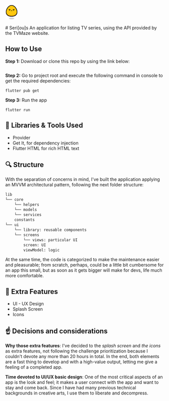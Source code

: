 <p align="left"><img src="assets/images/serious_logo_white_contour.png" style="width:40px;" /></p>
# Seri[ou]s
An application for listing TV series, using the API provided by the TVMaze
website.


## How to Use 
**Step 1:**
Download or clone this repo by using the link below:
```
```
**Step 2:**
Go to project root and execute the following command in console to get the required dependencies: 
```
flutter pub get 
```
**Step 3:**
Run the app
```
flutter run
```

## :wrench: Libraries & Tools Used
* Provider
* Get It, for dependency injection
* Flutter HTML for rich HTML text

## :mag: Structure
With the separation of concerns in mind, I've built the application applying an MVVM architectural pattern, following the next folder structure:
```
lib
└── core
    └── helpers
    └── models
    └── services
    constants
└── ui
    └── library: reusable components
    └── screens
        └── views: particular UI
        screen: UI
        viewModel: logic

```
At the same time, the code is categorized to make the maintenance easier and pleasurable; 
from scratch, perhaps, could be a little bit cumbersome for an app this small, but as soon as it gets bigger
will make for devs, life much more comfortable. 


## :gift: Extra Features
* UI - UX Design
* Splash Screen
* Icons

## :point_up: Decisions and considerations
**Why those extra features**: I've decided to the *splash screen* and *the icons* as extra features, not following the challenge prioritization because I couldn't devote any more than 20 hours in total. In the end, both elements are a fast thing to develop and with a high-value output, letting me give a feeling of a completed app.

**Time devoted to UI/UX basic design**: One of the most critical aspects of an app is the look and feel; it makes a user connect with the app and want to stay and come back. Since I have had many previous technical backgrounds in creative arts, I use them to liberate and decompress.